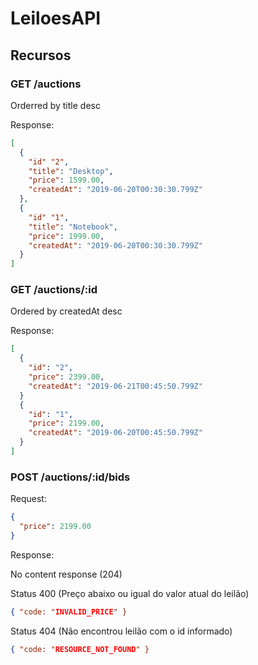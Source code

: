 # LeiloesAPI

## Recursos

### GET /auctions

Orderred by title desc

Response:
```json
[
  { 
    "id" "2", 
    "title": "Desktop", 
    "price": 1599.00, 
    "createdAt": "2019-06-20T00:30:30.799Z"
  },
  { 
    "id" "1", 
    "title": "Notebook", 
    "price": 1999.00, 
    "createdAt": "2019-06-20T00:30:30.799Z"
  }
]
```

### GET /auctions/:id
Ordered by createdAt desc

Response:
```json
[
  {
    "id": "2",
    "price": 2399.00,
    "createdAt": "2019-06-21T00:45:50.799Z"
  }
  {
    "id": "1",
    "price": 2199.00,
    "createdAt": "2019-06-20T00:45:50.799Z"
  }
]
```


### POST /auctions/:id/bids

Request:
```json
{
  "price": 2199.00
}
```

Response:

No content response (204)

Status 400 (Preço abaixo ou igual do valor atual do leilão)
```json
{ "code: "INVALID_PRICE" }
```

Status 404 (Não encontrou leilão com o id informado)
```json
{ "code: "RESOURCE_NOT_FOUND" }
```